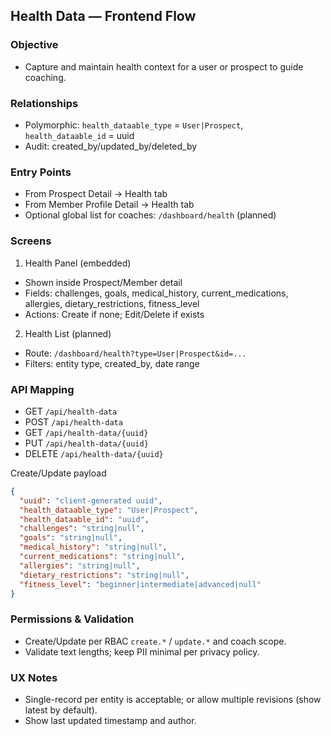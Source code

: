 ## Health Data — Frontend Flow

### Objective
- Capture and maintain health context for a user or prospect to guide coaching.

### Relationships
- Polymorphic: `health_dataable_type` = `User|Prospect`, `health_dataable_id` = uuid
- Audit: created_by/updated_by/deleted_by

### Entry Points
- From Prospect Detail → Health tab
- From Member Profile Detail → Health tab
- Optional global list for coaches: `/dashboard/health` (planned)

### Screens
1) Health Panel (embedded)
- Shown inside Prospect/Member detail
- Fields: challenges, goals, medical_history, current_medications, allergies, dietary_restrictions, fitness_level
- Actions: Create if none; Edit/Delete if exists

2) Health List (planned)
- Route: `/dashboard/health?type=User|Prospect&id=...`
- Filters: entity type, created_by, date range

### API Mapping
- GET `/api/health-data`
- POST `/api/health-data`
- GET `/api/health-data/{uuid}`
- PUT `/api/health-data/{uuid}`
- DELETE `/api/health-data/{uuid}`

Create/Update payload
```json
{
  "uuid": "client-generated uuid",
  "health_dataable_type": "User|Prospect",
  "health_dataable_id": "uuid",
  "challenges": "string|null",
  "goals": "string|null",
  "medical_history": "string|null",
  "current_medications": "string|null",
  "allergies": "string|null",
  "dietary_restrictions": "string|null",
  "fitness_level": "beginner|intermediate|advanced|null"
}
```

### Permissions & Validation
- Create/Update per RBAC `create.*` / `update.*` and coach scope.
- Validate text lengths; keep PII minimal per privacy policy.

### UX Notes
- Single-record per entity is acceptable; or allow multiple revisions (show latest by default).
- Show last updated timestamp and author.


